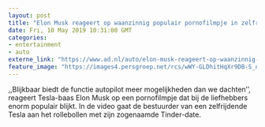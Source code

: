 ```yaml
---
layout: post
title: "Elon Musk reageert op waanzinnig populair pornofilmpje in zelfrijdende Tesla"
date: Fri, 10 May 2019 10:31:00 GMT
categories: 
- entertainment 
- auto 
externe_link: "https://www.ad.nl/auto/elon-musk-reageert-op-waanzinnig-populair-pornofilmpje-in-zelfrijdende-tesla~a3b1d539/"
feature_image: "https://images4.persgroep.net/rcs/wWY-GLDhitHqXr9DB-S_nhl-OqI/diocontent/147829364/_fitwidth/400/?appId=21791a8992982cd8da851550a453bd7f&quality=0.7"
---
```


,,Blijkbaar biedt de functie autopilot meer mogelijkheden dan we dachten’’, reageert Tesla-baas Elon Musk op een pornofilmpje dat bij de liefhebbers enorm populair blijkt. In de video gaat de bestuurder van een zelfrijdende Tesla aan het rollebollen met zijn zogenaamde Tinder-date.
